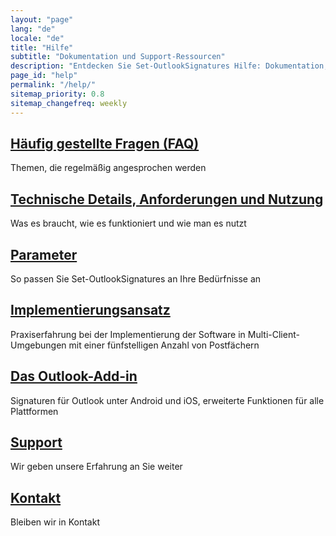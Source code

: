 ```yaml
---
layout: "page"
lang: "de"
locale: "de"
title: "Hilfe"
subtitle: "Dokumentation und Support-Ressourcen"
description: "Entdecken Sie Set-OutlookSignatures Hilfe: Dokumentation, FAQs, Einrichtungsanleitungen, technische Details und Experten-Support."
page_id: "help"
permalink: "/help/"
sitemap_priority: 0.8
sitemap_changefreq: weekly
---
```

<h2><a href="/faq/">Häufig gestellte Fragen (FAQ)</a></h2>
<p>Themen, die regelmäßig angesprochen werden</p>

<h2><a href="/details/">Technische Details, Anforderungen und Nutzung</a></h2>
<p>Was es braucht, wie es funktioniert und wie man es nutzt</p>

<h2><a href="/parameters/">Parameter</a></h2>
<p>So passen Sie Set-OutlookSignatures an Ihre Bedürfnisse an</p>

<h2><a href="/implementationapproach/">Implementierungsansatz</a></h2>
<p>Praxiserfahrung bei der Implementierung der Software in Multi-Client-Umgebungen mit einer fünfstelligen Anzahl von Postfächern</p>

<h2><a href="/outlookaddin/">Das Outlook-Add-in</a></h2>
<p>Signaturen für Outlook unter Android und iOS, erweiterte Funktionen für alle Plattformen</p>

<h2><a href="/support/">Support</a></h2>
<p>Wir geben unsere Erfahrung an Sie weiter</p>

<h2><a href="/contact/">Kontakt</a></h2>
<p>Bleiben wir in Kontakt</p>